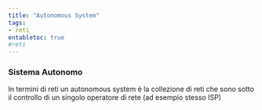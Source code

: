```yaml
---
title: "Autonomous System"
tags:
- reti 
entabletoc: true
#reti  
---
```


### Sistema Autonomo
In termini di reti un autonomous system è la collezione di reti che sono sotto il controllo di un singolo operatore di rete (ad esempio stesso ISP)